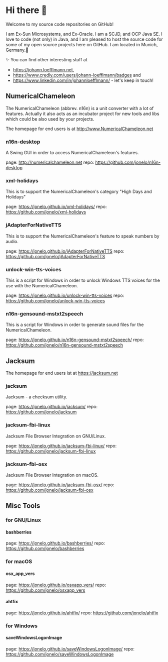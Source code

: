 # Hi there 👋

Welcome to my source code repositories on GitHub!

I am Ex-Sun Microsystems, and Ex-Oracle. I am a SCJD, and OCP Java SE. I love to code (not only) in Java, and I am pleased to host the source code for some of my open source projects here on GitHub. I am located in Munich, Germany.🍺

✨ You can find other interesting stuff at
- https://johann.loefflmann.net,
- https://www.credly.com/users/johann-loefflmann/badges and
- https://www.linkedin.com/in/johannloefflmann/ - let's keep in touch!

## NumericalChameleon

The NumericalChameleon (abbrev. n16n) is a unit converter with a lot of features.
Actually it also acts as an incubator project for new tools and libs which could be also used by your projects.

The homepage for end users is at http://www.NumericalChameleon.net

### n16n-desktop

A Swing GUI in order to access NumericalChameleon's features.

page: http://numericalchameleon.net
repo: https://github.com/jonelo/n16n-desktop

### xml-holidays

This is to support the NumericalChameleon's category "High Days and Holidays"

page: https://jonelo.github.io/xml-holidays/
repo: https://github.com/jonelo/xml-holidays

### jAdapterForNativeTTS

This is to support the NumericalChameleon's feature to speak numbers by audio.

page: https://jonelo.github.io/jAdapterForNativeTTS
repo: https://github.com/jonelo/jAdapterForNativeTTS

### unlock-win-tts-voices

This is a script for Windows in order to unlock Windows TTS voices for the use with the NumericalChameleon.

page: https://jonelo.github.io/unlock-win-tts-voices
repo: https://github.com/jonelo/unlock-win-tts-voices

### n16n-gensound-mstxt2speech

This is a script for Windows in order to generate sound files for the NumericalChameleon.

page: https://jonelo.github.io/n16n-gensound-mstxt2speech/
repo: https://github.com/jonelo/n16n-gensound-mstxt2speech

## Jacksum

The homepage for end users ist at https://jacksum.net

### jacksum

Jacksum - a checksum utility.

page: https://jonelo.github.io/jacksum/
repo: https://github.com/jonelo/jacksum

### jacksum-fbi-linux

Jacksum File Browser Integration on GNU/Linux.

page: https://jonelo.github.io/jacksum-fbi-linux/
repo: https://github.com/jonelo/jacksum-fbi-linux

### jacksum-fbi-osx

Jacksum File Browser Integration on macOS.

page: https://jonelo.github.io/jacksum-fbi-osx/
repo: https://github.com/jonelo/jacksum-fbi-osx


## Misc Tools

### for GNU/Linux

#### bashberries

page: https://jonelo.github.io/bashberries/
repo: https://github.com/jonelo/bashberries

### for macOS

#### osx_app_vers

page: https://jonelo.github.io/osxapp_vers/
repo: https://github.com/jonelo/osxapp_vers

#### ahtfix

page: https://jonelo.github.io/ahtfix/
repo: https://github.com/jonelo/ahtfix

### for Windows

#### saveWindowsLogonImage

page: https://jonelo.github.io/saveWindowsLogonImage/
repo: https://github.com/jonelo/saveWindowsLogonImage

<!--
**jonelo/jonelo** is a ✨ _special_ ✨ repository because its `README.md` (this file) appears on your GitHub profile.

Here are some ideas to get you started:

- 🔭 I’m currently working on ...
- 🌱 I’m currently learning ...
- 👯 I’m looking to collaborate on ...
- 🤔 I’m looking for help with ...
- 💬 Ask me about ...
- 📫 How to reach me: ...
- 😄 Pronouns: ...
- ⚡ Fun fact: ...
-->
